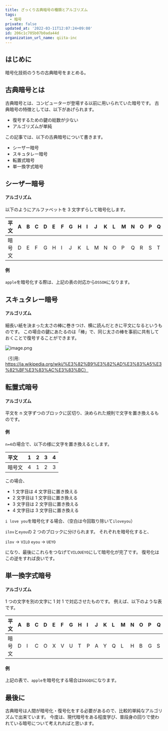 ```yaml
---
title: ざっくり古典暗号の種類とアルゴリズム
tags:
  - 暗号
private: false
updated_at: '2022-03-11T12:07:24+09:00'
id: 206c1c705b07b0ada44d
organization_url_name: qiita-inc
---
```

## はじめに

暗号化技術のうちの古典暗号をまとめる。

## 古典暗号とは

古典暗号とは、コンピューターが登場する以前に用いられていた暗号です。
古典暗号の特徴としては、以下があげられます。

- 復号するための鍵の総数が少ない
- アルゴリズムが単純

この記事では、以下の古典暗号について書きます。

- シーザー暗号
- スキュタレー暗号
- 転置式暗号
- 単一換字式暗号

## シーザー暗号

#### アルゴリズム

以下のようにアルファベットを 3 文字ずらして暗号化します。

| 平文   | A   | B   | C   | D   | E   | F   | G   | H   | I   | J   | K   | L   | M   | N   | O   | P   | Q   | R   | S   | T   | U   | V   | W   | X   | Y   | Z   |
| :----- | :-- | :-- | :-- | :-- | :-- | :-- | :-- | :-- | :-- | :-- | :-- | :-- | :-- | :-- | :-- | :-- | :-- | :-- | :-- | :-- | :-- | :-- | :-- | :-- | :-- | :-- |
| 暗号文 | D   | E   | F   | G   | H   | I   | J   | K   | L   | M   | N   | O   | P   | Q   | R   | S   | T   | U   | V   | W   | X   | Y   | Z   | A   | B   | C   |

#### 例

`apple`を暗号化する際は、上記の表の対応から`DSSOH`になります。

## スキュタレー暗号

#### アルゴリズム

細長い紙を決まった太さの棒に巻きつけ、横に読んだときに平文になるというものです。
この場合の鍵にあたるのは「棒」で、同じ太さの棒を事前に共有しておくことで復号することができます。

![image.png](https://qiita-image-store.s3.ap-northeast-1.amazonaws.com/0/352836/5302bb63-46a3-f9ac-316c-e487ca11eefd.png)

（引用: https://ja.wikipedia.org/wiki/%E3%82%B9%E3%82%AD%E3%83%A5%E3%82%BF%E3%83%AC%E3%83%BC）

## 転置式暗号

#### アルゴリズム

平文を n 文字ずつのブロックに区切り、決められた規則で文字を置き換えるものです。

#### 例

`n=4`の場合で、以下の様に文字を置き換えるとします。

| 平文   |   1 |   2 |   3 |   4 |
| :----- | --: | --: | --: | --: |
| 暗号文 |   4 |   1 |   2 |   3 |

この場合、

- 1 文字目は 4 文字目に置き換える
- 2 文字目は 1 文字目に置き換える
- 3 文字目は 2 文字目に置き換える
- 4 文字目は 3 文字目に置き換える

`i love you`を暗号化する場合、（空白は今回取り除いて`iloveyou`）

`ilov`と`eyou`の 2 つのブロックに分けられます。
それぞれを暗号化すると、

`ilov` → `VILO`
`eyou` → `UEYO`

になり、最後にこれらをつなげて`VILOUEYO`にして暗号化が完了です。
復号化はこの逆をすれば良いです。

## 単一換字式暗号

#### アルゴリズム

1 つの文字を別の文字に 1 対 1 で対応させたものです。
例えば、以下のような表です。

| 平文   | A   | B   | C   | D   | E   | F   | G   | H   | I   | J   | K   | L   | M   | N   | O   | P   | Q   | R   | S   | T   | U   | V   | W   | X   | Y   | Z   |
| :----- | :-- | :-- | :-- | :-- | :-- | :-- | :-- | :-- | :-- | :-- | :-- | :-- | :-- | :-- | :-- | :-- | :-- | :-- | :-- | :-- | :-- | :-- | :-- | :-- | :-- | :-- |
| 暗号文 | D   | I   | C   | O   | X   | V   | U   | T   | P   | A   | Y   | Q   | L   | H   | B   | G   | S   | W   | R   | F   | Z   | M   | E   | N   | K   | I   |

#### 例

上記の表で、`apple`を暗号化する場合は`DGGQX`になります。

## 最後に

古典暗号は人間が暗号化・復号化をする必要があるので、比較的単純なアルゴリズムで出来ています。
今度は、現代暗号をある程度学び、普段身の回りで使われている暗号について考えれればと思います。
